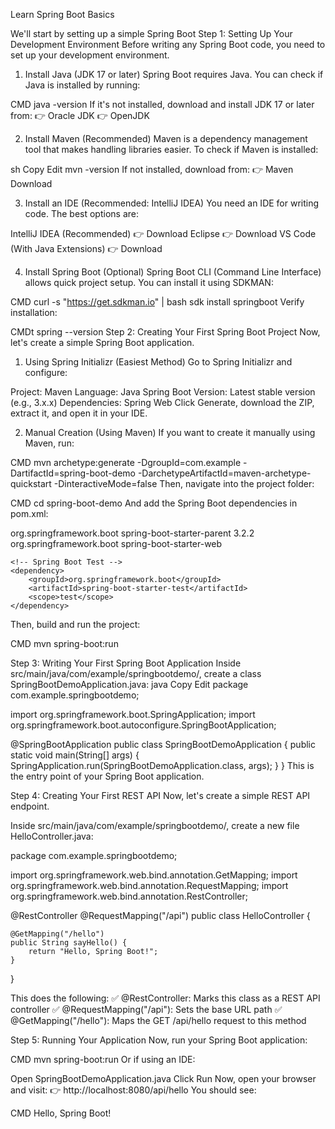 Learn Spring Boot Basics

We'll start by setting up a simple Spring Boot
Step 1: Setting Up Your Development Environment
Before writing any Spring Boot code, you need to set up your development environment.


1. Install Java (JDK 17 or later)
Spring Boot requires Java. You can check if Java is installed by running:

CMD
java -version
If it's not installed, download and install JDK 17 or later from: 👉 Oracle JDK
👉 OpenJDK


2. Install Maven (Recommended)
Maven is a dependency management tool that makes handling libraries easier. To check if Maven is installed:

sh
Copy
Edit
mvn -version
If not installed, download from: 👉 Maven Download


3. Install an IDE (Recommended: IntelliJ IDEA)
You need an IDE for writing code. The best options are:

IntelliJ IDEA (Recommended) 👉 Download
Eclipse 👉 Download
VS Code (With Java Extensions) 👉 Download


4. Install Spring Boot (Optional)
Spring Boot CLI (Command Line Interface) allows quick project setup. You can install it using SDKMAN:

CMD
curl -s "https://get.sdkman.io" | bash
sdk install springboot
Verify installation:

CMDt
spring --version
Step 2: Creating Your First Spring Boot Project
Now, let's create a simple Spring Boot application.


1. Using Spring Initializr (Easiest Method)
Go to Spring Initializr and configure:

Project: Maven
Language: Java
Spring Boot Version: Latest stable version (e.g., 3.x.x)
Dependencies: Spring Web
Click Generate, download the ZIP, extract it, and open it in your IDE.


2. Manual Creation (Using Maven)
If you want to create it manually using Maven, run:

CMD
mvn archetype:generate -DgroupId=com.example -DartifactId=spring-boot-demo -DarchetypeArtifactId=maven-archetype-quickstart -DinteractiveMode=false
Then, navigate into the project folder:

CMD
cd spring-boot-demo
And add the Spring Boot dependencies in pom.xml:


<parent>
    <groupId>org.springframework.boot</groupId>
    <artifactId>spring-boot-starter-parent</artifactId>
    <version>3.2.2</version> <!-- Use the latest version -->
</parent>

<dependencies>
    <!-- Spring Boot Web (For REST APIs) -->
    <dependency>
        <groupId>org.springframework.boot</groupId>
        <artifactId>spring-boot-starter-web</artifactId>
    </dependency>

    <!-- Spring Boot Test -->
    <dependency>
        <groupId>org.springframework.boot</groupId>
        <artifactId>spring-boot-starter-test</artifactId>
        <scope>test</scope>
    </dependency>
</dependencies>
Then, build and run the project:

CMD
mvn spring-boot:run


Step 3: Writing Your First Spring Boot Application
Inside src/main/java/com/example/springbootdemo/, create a class SpringBootDemoApplication.java:
java
Copy
Edit
package com.example.springbootdemo;

import org.springframework.boot.SpringApplication;
import org.springframework.boot.autoconfigure.SpringBootApplication;

@SpringBootApplication
public class SpringBootDemoApplication {
    public static void main(String[] args) {
        SpringApplication.run(SpringBootDemoApplication.class, args);
    }
}
This is the entry point of your Spring Boot application.


Step 4: Creating Your First REST API
Now, let's create a simple REST API endpoint.

Inside src/main/java/com/example/springbootdemo/, create a new file HelloController.java:

package com.example.springbootdemo;

import org.springframework.web.bind.annotation.GetMapping;
import org.springframework.web.bind.annotation.RequestMapping;
import org.springframework.web.bind.annotation.RestController;

@RestController
@RequestMapping("/api")
public class HelloController {

    @GetMapping("/hello")
    public String sayHello() {
        return "Hello, Spring Boot!";
    }
}

This does the following: ✅ @RestController: Marks this class as a REST API controller
✅ @RequestMapping("/api"): Sets the base URL path
✅ @GetMapping("/hello"): Maps the GET /api/hello request to this method


Step 5: Running Your Application
Now, run your Spring Boot application:

CMD
mvn spring-boot:run
Or if using an IDE:

Open SpringBootDemoApplication.java
Click Run
Now, open your browser and visit: 👉 http://localhost:8080/api/hello
You should see:

CMD
Hello, Spring Boot!
